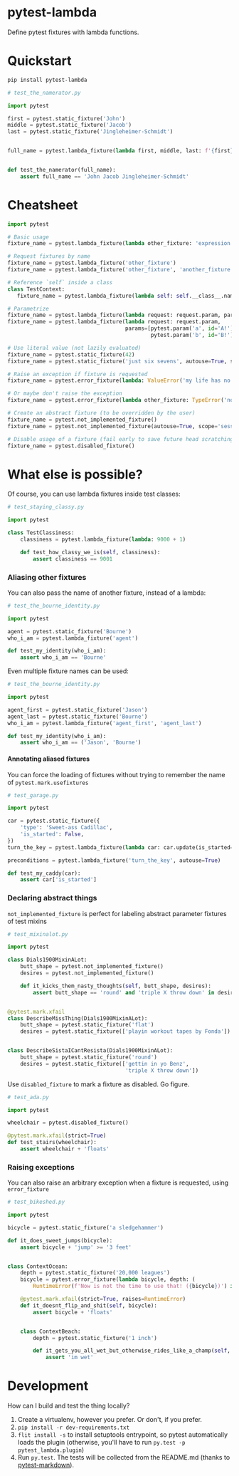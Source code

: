 # pytest-lambda

Define pytest fixtures with lambda functions.


# Quickstart

```bash
pip install pytest-lambda
```

```python
# test_the_namerator.py

import pytest

first = pytest.static_fixture('John')
middle = pytest.static_fixture('Jacob')
last = pytest.static_fixture('Jingleheimer-Schmidt')


full_name = pytest.lambda_fixture(lambda first, middle, last: f'{first} {middle} {last}')


def test_the_namerator(full_name):
    assert full_name == 'John Jacob Jingleheimer-Schmidt'
```


# Cheatsheet

 ```python
import pytest

# Basic usage
fixture_name = pytest.lambda_fixture(lambda other_fixture: 'expression', scope='session', autouse=True)

# Request fixtures by name
fixture_name = pytest.lambda_fixture('other_fixture')
fixture_name = pytest.lambda_fixture('other_fixture', 'another_fixture', 'cant_believe_its_not_fixture')

# Reference `self` inside a class
class TestContext:
    fixture_name = pytest.lambda_fixture(lambda self: self.__class__.name, bind=True)

# Parametrize
fixture_name = pytest.lambda_fixture(lambda request: request.param, params=['a', 'b'], ids=['A!', 'B!'])
fixture_name = pytest.lambda_fixture(lambda request: request.param, 
                                      params=[pytest.param('a', id='A!'), 
                                              pytest.param('b', id='B!')])

# Use literal value (not lazily evaluated)
fixture_name = pytest.static_fixture(42)
fixture_name = pytest.static_fixture('just six sevens', autouse=True, scope='module')

# Raise an exception if fixture is requested
fixture_name = pytest.error_fixture(lambda: ValueError('my life has no intrinsic value'))

# Or maybe don't raise the exception
fixture_name = pytest.error_fixture(lambda other_fixture: TypeError('nope') if other_fixture else None)

# Create an abstract fixture (to be overridden by the user)
fixture_name = pytest.not_implemented_fixture()
fixture_name = pytest.not_implemented_fixture(autouse=True, scope='session')

# Disable usage of a fixture (fail early to save future head scratching)
fixture_name = pytest.disabled_fixture()
```


# What else is possible?

Of course, you can use lambda fixtures inside test classes:
```python
# test_staying_classy.py

import pytest

class TestClassiness:
    classiness = pytest.lambda_fixture(lambda: 9000 + 1)

    def test_how_classy_we_is(self, classiness):
        assert classiness == 9001
```


### Aliasing other fixtures

You can also pass the name of another fixture, instead of a lambda:
```python
# test_the_bourne_identity.py

import pytest

agent = pytest.static_fixture('Bourne')
who_i_am = pytest.lambda_fixture('agent')

def test_my_identity(who_i_am):
    assert who_i_am == 'Bourne'
```


Even multiple fixture names can be used:
```python
# test_the_bourne_identity.py

import pytest

agent_first = pytest.static_fixture('Jason')
agent_last = pytest.static_fixture('Bourne')
who_i_am = pytest.lambda_fixture('agent_first', 'agent_last')

def test_my_identity(who_i_am):
    assert who_i_am == ('Jason', 'Bourne')
```


#### Annotating aliased fixtures

You can force the loading of fixtures without trying to remember the name of `pytest.mark.usefixtures`
```python
# test_garage.py

import pytest

car = pytest.static_fixture({
    'type': 'Sweet-ass Cadillac',
    'is_started': False,
})
turn_the_key = pytest.lambda_fixture(lambda car: car.update(is_started=True))

preconditions = pytest.lambda_fixture('turn_the_key', autouse=True)

def test_my_caddy(car):
    assert car['is_started']
```


### Declaring abstract things

`not_implemented_fixture` is perfect for labeling abstract parameter fixtures of test mixins
```python
# test_mixinalot.py

import pytest

class Dials1900MixinALot:
    butt_shape = pytest.not_implemented_fixture()
    desires = pytest.not_implemented_fixture()

    def it_kicks_them_nasty_thoughts(self, butt_shape, desires):
        assert butt_shape == 'round' and 'triple X throw down' in desires


@pytest.mark.xfail
class DescribeMissThing(Dials1900MixinALot):
    butt_shape = pytest.static_fixture('flat')
    desires = pytest.static_fixture(['playin workout tapes by Fonda'])


class DescribeSistaICantResista(Dials1900MixinALot):
    butt_shape = pytest.static_fixture('round')
    desires = pytest.static_fixture(['gettin in yo Benz',
                                     'triple X throw down'])
```


Use `disabled_fixture` to mark a fixture as disabled. Go figure.
```python
# test_ada.py

import pytest

wheelchair = pytest.disabled_fixture()

@pytest.mark.xfail(strict=True)
def test_stairs(wheelchair):
    assert wheelchair + 'floats'
```


### Raising exceptions

You can also raise an arbitrary exception when a fixture is requested, using `error_fixture`
```python
# test_bikeshed.py

import pytest

bicycle = pytest.static_fixture('a sledgehammer')

def it_does_sweet_jumps(bicycle):
    assert bicycle + 'jump' >= '3 feet'


class ContextOcean:
    depth = pytest.static_fixture('20,000 leagues')
    bicycle = pytest.error_fixture(lambda bicycle, depth: (
        RuntimeError(f'Now is not the time to use that! ({bicycle})') if depth > '1 league' else None))

    @pytest.mark.xfail(strict=True, raises=RuntimeError)
    def it_doesnt_flip_and_shit(self, bicycle):
        assert bicycle + 'floats'


    class ContextBeach:
        depth = pytest.static_fixture('1 inch')

        def it_gets_you_all_wet_but_otherwise_rides_like_a_champ(self, bicycle):
            assert 'im wet'
```


# Development

How can I build and test the thing locally?

1. Create a virtualenv, however you prefer. Or don't, if you prefer.
2. `pip install -r dev-requirements.txt`
3. `flit install -s` to install setuptools entrypoint, so pytest automatically loads the plugin (otherwise, you'll have to run `py.test -p pytest_lambda.plugin`)
4. Run `py.test`. The tests will be collected from the README.md (thanks to [pytest-markdown](https://github.com/Jc2k/pytest-markdown)).
